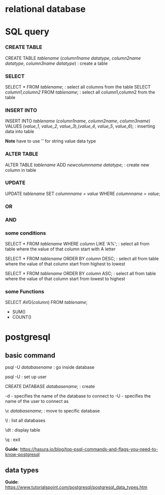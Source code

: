 # relational database

# SQL query

### CREATE TABLE
CREATE TABLE *tablename* (*column1name* *datatype*, *column2name* *datatype*, *column3name* *datatype*)  : create a table

### SELECT
SELECT * FROM *tablename*;  : select all columns from the  table
SELECT *column1,column2* FROM *tablename*;  : select all column1,column2 from the table


### INSERT INTO
INSERT INTO *tablename* (*column1name*, *column2name*, *column3name*) VALUES (*value_1*, *value_2*, *value_3*),(*value_4*, *value_5*, *value_6*); : inserting data into table

**Note** have to use '' for string value data type

### ALTER TABLE
ALTER TABLE *tablename* ADD *newcolumnname* *datatype*; : create new column in table

### UPDATE
UPDATE *tablename* SET *columnname* = *value* WHERE *columnname* = *value*;

### OR

### AND

### some conditions
SELECT * FROM *tablename* WHERE *column* LIKE 'A%';  : select all from table where the value of that column start with A letter

SELECT * FROM *tablename* ORDER BY *column* DESC; :  select all from table where the value of that column start from highest to lowest

SELECT * FROM *tablename* ORDER BY *column* ASC; :  select all from table where the value of that column start from lowest to highest

### some Functions
SELECT AVG(*column*) FROM *tablename*;
- SUM()
- COUNT()


# postgresql

## basic command

psql -U *databasename* : go inside database

psql -U <user> : set up user


CREATE DATABASE *databasename*; : create

-d - specifies the name of the database to connect to
-U - specifies the name of the user to connect as

\c *databasename*;  : move to specific database

\l : list all databases

\dt  : display table

\q : exit

**Guide**: https://hasura.io/blog/top-psql-commands-and-flags-you-need-to-know-postgresql


## data types
**Guide**: https://www.tutorialspoint.com/postgresql/postgresql_data_types.htm
